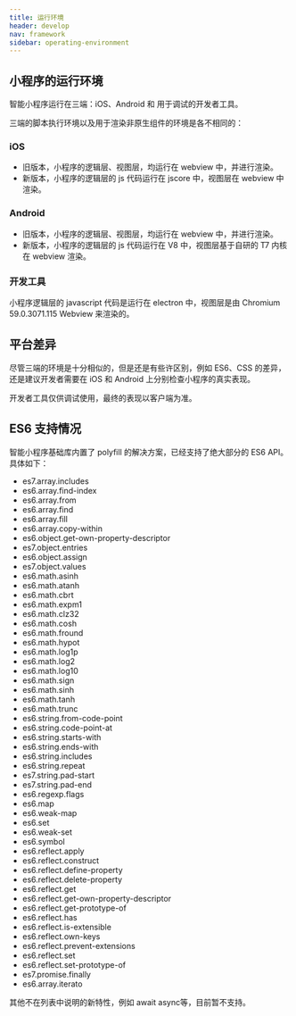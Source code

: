 ```yaml
---
title: 运行环境
header: develop
nav: framework
sidebar: operating-environment
---
```


## 小程序的运行环境


智能小程序运行在三端：iOS、Android 和 用于调试的开发者工具。

三端的脚本执行环境以及用于渲染非原生组件的环境是各不相同的：

### iOS
* 旧版本，小程序的逻辑层、视图层，均运行在 webview 中，并进行渲染。
* 新版本，小程序的逻辑层的 js 代码运行在 jscore 中，视图层在 webview 中渲染。

### Android 

* 旧版本，小程序的逻辑层、视图层，均运行在 webview 中，并进行渲染。
* 新版本，小程序的逻辑层的 js 代码运行在 V8 中，视图层基于自研的 T7 内核在 webview 渲染。

### 开发工具
小程序逻辑层的 javascript 代码是运行在 electron 中，视图层是由 Chromium 59.0.3071.115 Webview 来渲染的。

## 平台差异


尽管三端的环境是十分相似的，但是还是有些许区别，例如 ES6、CSS 的差异，还是建议开发者需要在 iOS 和 Android 上分别检查小程序的真实表现。

开发者工具仅供调试使用，最终的表现以客户端为准。

## ES6 支持情况

智能小程序基础库内置了 polyfill 的解决方案，已经支持了绝大部分的 ES6 API。具体如下：
* es7.array.includes
* es6.array.find-index
* es6.array.from
* es6.array.find
* es6.array.fill
* es6.array.copy-within
* es6.object.get-own-property-descriptor
* es7.object.entries
* es6.object.assign
* es7.object.values
* es6.math.asinh
* es6.math.atanh
* es6.math.cbrt
* es6.math.expm1
* es6.math.clz32
* es6.math.cosh
* es6.math.fround
* es6.math.hypot
* es6.math.log1p
* es6.math.log2
* es6.math.log10
* es6.math.sign
* es6.math.sinh
* es6.math.tanh
* es6.math.trunc
* es6.string.from-code-point
* es6.string.code-point-at
* es6.string.starts-with
* es6.string.ends-with
* es6.string.includes
* es6.string.repeat
* es7.string.pad-start
* es7.string.pad-end
* es6.regexp.flags
* es6.map
* es6.weak-map
* es6.set
* es6.weak-set
* es6.symbol
* es6.reflect.apply
* es6.reflect.construct
* es6.reflect.define-property
* es6.reflect.delete-property
* es6.reflect.get
* es6.reflect.get-own-property-descriptor
* es6.reflect.get-prototype-of
* es6.reflect.has
* es6.reflect.is-extensible
* es6.reflect.own-keys
* es6.reflect.prevent-extensions
* es6.reflect.set
* es6.reflect.set-prototype-of
* es7.promise.finally
* es6.array.iterato

其他不在列表中说明的新特性，例如 await async等，目前暂不支持。